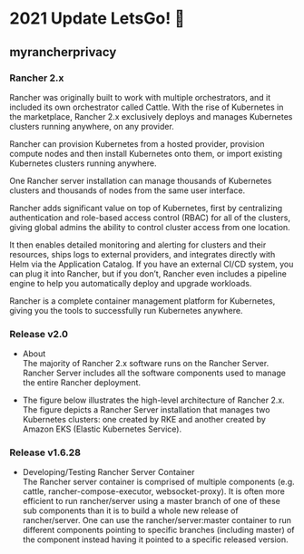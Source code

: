 # 2021 Update LetsGo! :tada:
## myrancherprivacy

### Rancher 2.x

Rancher was originally built to work with multiple orchestrators, and it included its own orchestrator called Cattle. With the rise of Kubernetes in the marketplace, Rancher 2.x exclusively deploys and manages Kubernetes clusters running anywhere, on any provider.

Rancher can provision Kubernetes from a hosted provider, provision compute nodes and then install Kubernetes onto them, or import existing Kubernetes clusters running anywhere.

One Rancher server installation can manage thousands of Kubernetes clusters and thousands of nodes from the same user interface.

Rancher adds significant value on top of Kubernetes, first by centralizing authentication and role-based access control (RBAC) for all of the clusters, giving global admins the ability to control cluster access from one location.

It then enables detailed monitoring and alerting for clusters and their resources, ships logs to external providers, and integrates directly with Helm via the Application Catalog. If you have an external CI/CD system, you can plug it into Rancher, but if you don’t, Rancher even includes a pipeline engine to help you automatically deploy and upgrade workloads.

Rancher is a complete container management platform for Kubernetes, giving you the tools to successfully run Kubernetes anywhere.

### Release v2.0
- About \
The majority of Rancher 2.x software runs on the Rancher Server. Rancher Server includes all the software components used to manage the entire Rancher deployment.

- The figure below illustrates the high-level architecture of Rancher 2.x. The figure depicts a Rancher Server installation that manages two Kubernetes clusters: one created by RKE and another created by Amazon EKS (Elastic Kubernetes Service).

### Release v1.6.28 
- Developing/Testing Rancher Server Container \
The Rancher server container is comprised of multiple components (e.g. cattle, rancher-compose-executor, websocket-proxy). It is often more efficient to run rancher/server using a master branch of one of these sub components than it is to build a whole new release of rancher/server. One can use the rancher/server:master container to run different components pointing to specific branches (including master) of the component instead having it pointed to a specific released version.
